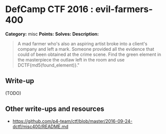 # DefCamp CTF 2016 : evil-farmers-400

**Category:** misc
**Points:**
**Solves:**
**Description:**

> A mad farmer who's also an aspiring artist broke into a client's company and left a mark. Someone provided all the evidence that could of been obtained at the crime scene. Find the green element in the masterpiece the outlaw left in the room and use DCTF{md5(found_element)}."

## Write-up

(TODO)

## Other write-ups and resources

* https://github.com/p4-team/ctf/blob/master/2016-09-24-dctf/misc400/README.md
